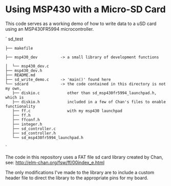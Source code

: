 # Using MSP430 with a Micro-SD Card

This code serves as a working demo of how to write data to a uSD card using an
MSP430FR5994 microcontroller. 

`
sd_test 

    ├── makefile  
    
    ├── msp430_dev          -> a small library of development functions
    
    │  └── msp430_dev.c
    ├── msp430_dev.h
    ├── README.md
    ├── sd_write_demo.c     -> 'main()' found here
    └── sdcard              -> the code contained in this directory is not my own,
       ├── diskio.c            other than sd_msp430fr5994_launchpad.h, which is
       ├── diskio.h            included in a few of Chan's files to enable functionality
       ├── ff.c                with my msp430 launchpad
       ├── ff.h
       ├── ffconf.h
       ├── integer.h
       ├── sd_controller.c
       ├── sd_controller.h
       └── sd_msp430fr5994_launchpad.h
`


The code in this repository uses a FAT file sd card library created by Chan, see: 
http://elm-chan.org/fsw/ff/00index_e.html

The only modifications I've made to the library are to include a custom header
file to direct the library to the appropriate pins for my board.
